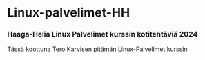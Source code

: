 # Linux-palvelimet-HH

### Haaga-Helia Linux Palvelimet kurssin kotitehtäviä 2024

Tässä koottuna Tero Karvisen pitämän Linux-Palvelimet kurssin 
